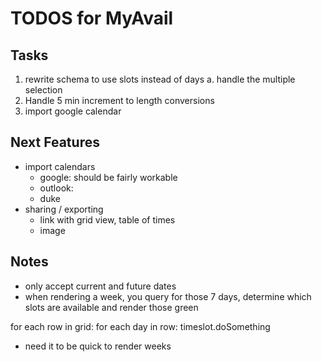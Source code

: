 # TODOS for MyAvail

## Tasks

1. rewrite schema to use slots instead of days
	a. handle the multiple selection
2. Handle 5 min increment to length conversions
3. import google calendar

## Next Features

* import calendars
	* google: should be fairly workable
	* outlook: 
	* duke
* sharing / exporting
	* link with grid view, table of times
	* image

## Notes

* only accept current and future dates
* when rendering a week, you query for those 7 days, determine which slots are available and render those green

for each row in grid:
	for each day in row:
		timeslot.doSomething


* need it to be quick to render weeks